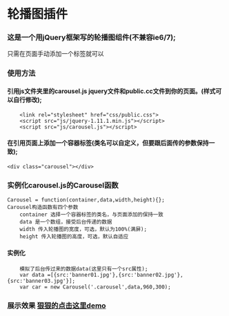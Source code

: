 # 轮播图插件
### 这是一个用jQuery框架写的轮播图组件(不兼容ie6/7);
只需在页面手动添加一个标签就可以

### 使用方法

#### 引用js文件夹里的carousel.js jquery文件和public.cc文件到你的页面。(样式可以自行修改);
		
		<link rel="stylesheet" href="css/public.css">
		<script src="js/jquery-1.11.1.min.js"></script>
		<script src="js/carousel.js"></script>

#### 在引用页面上添加一个容器标签(类名可以自定义，但要跟后面传的参数保持一致);

	<div class="carousel"></div>

### 实例化carousel.js的Carousel函数
	
	Carousel = function(container,data,width,height){};
	Carousel构造函数有四个参数
		container 选择一个容器标签的类名，与页面添加的保持一致
		data 是一个数组，接受后台传递的数据
		width 传入轮播图的宽度，可选，默认为100%(满屏);
		height 传入轮播图的高度，可选，默认自适应

#### 实例化	
		模拟了后台传过来的数据data(这里只有一个src属性);
		var data =[{src:'banner01.jpg'},{src:'banner02.jpg'},{src:'banner03.jpg'}];
		var car = new Carousel('.carousel',data,960,300);

### 展示效果 <a href="https://newyoung21.github.io/carousel/">狠狠的点击这里demo</a>